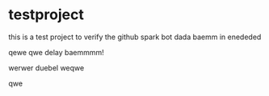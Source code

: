# testproject
this is a test project to verify the github spark bot
dada
baemm
 in enededed
 
 qewe qwe
delay
 baemmmm!
 
werwer
duebel
weqwe

qwe
